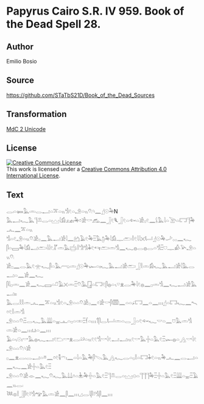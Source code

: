 # Papyrus Cairo S.R. IV 959. Book of the Dead Spell 28.

## Author 

Emilio Bosio

## Source 

https://github.com/STaTbS21D/Book_of_the_Dead_Sources

## Transformation 

[MdC 2 Unicode](https://statbs21d.github.io/mdc2unicode.html)

## License 

<a rel="license" href="http://creativecommons.org/licenses/by/4.0/"><img alt="Creative Commons License" style="border-width:0" src="https://i.creativecommons.org/l/by/4.0/88x31.png" /></a><br />This work is licensed under a <a rel="license" href="http://creativecommons.org/licenses/by/4.0/">Creative Commons Attribution 4.0 International License</a>.

## Text 

<hiero><rubrum>𓂋𓏺𓏏𓍃𓅓𓏛𓂋𓂝𓏏𓎁𓏏𓏭𓀜𓏲𓏏𓄂𓏏𓏭𓄣𓏺𓄹𓈖</rubrum>𓊨𓇳𓅆N<br>
𓅓𓂝𓆑𓅓𓊹𓌨𓂋𓏏𓈉𓇋𓀁𓃭𓏤𓅆𓏌𓀀𓎡𓃹𓈖𓃀𓏲𓆰𓃀𓏲𓏏𓆜𓏏𓀀𓊪𓏲𓈖𓌰𓅓𓇋𓏏𓌩𓏏𓉐𓊹𓅆𓂜𓈖𓎁𓏏𓏭<br>
𓀜𓏏𓏲𓄂𓏏𓏭𓄣𓏺𓀀𓊪𓈖𓅓𓂝𓀀𓇋𓈖𓂚𓄿𓏲𓅆𓏫𓅓𓉺𓏺𓅆𓇋𓀁𓊃𓂧𓎛𓏲𓇋𓇋𓏴𓂡𓊨𓇳𓅆𓌴𓂂𓂂𓈖𓆑<br>
𓋴𓏏𓈙𓅆𓇋𓀁𓂝𓂧𓇋𓇋𓏲𓀣𓏛𓅓𓐠𓏺𓎛𓀝𓀜𓇓𓏲𓄞𓂧𓏛𓀜𓈖𓆑𓐍𓂋𓐍𓂋𓏏𓀜𓏫𓈟𓊃𓀉𓅪𓄂𓏏𓏭𓄣𓏺<br>
𓀀𓊪𓈖𓂋𓅓𓏲𓁿𓆑𓋴𓏏𓅓𓂺𓏛𓊨𓇳𓅆𓆱𓏏𓏤𓆑𓅓𓂝𓀀𓂧𓃀𓎛𓏛𓀁𓆑𓅓𓂝𓀀𓇋𓅓𓂋𓂝𓏏𓈖𓀀𓈖𓆑<br>
𓋴𓇋𓊪𓏛𓈖𓀀𓈖𓆑𓈙𓏏𓍔𓄿𓏴𓏛𓏫𓄣𓏺𓅓𓉗𓏏𓉐𓏲𓋴𓐍𓏏𓏯𓎺𓁷𓂋𓏺𓅆𓇋𓏲𓐍𓈖𓊪𓏛𓀜𓈖𓆑𓂝𓏺𓀀𓅓𓂝𓏤𓏤<br>
𓅓𓂋𓏺𓎛𓎛𓏛𓂜𓈖𓎁𓏏𓏭𓀜𓏲𓏏𓄂𓏏𓏏𓄣𓏺𓀀𓊪𓈖𓏌𓀀𓎡𓋴𓏅𓈖𓏏𓏏𓂊𓉐𓈖𓏏𓈖𓏥𓊨𓏏𓉐𓆑𓈖𓍇𓏌𓏲𓎛𓏛𓀜<br>
𓄂𓏏𓏏𓄣𓏺𓏫𓂋𓆑𓅓𓇏𓏏𓈇𓏺𓊵𓏏𓊪𓏏𓏒𓏫𓆳𓏏𓏥𓄊𓋴𓂋𓂡𓏛𓏏𓂋𓃀𓏏𓏲𓆜𓆑𓎟𓏏𓈖𓈞𓅓𓏛𓀜𓏛𓀀𓏏𓈖𓏥𓂓𓏺𓏏𓈖𓏥<br>
𓄿𓏏𓏯𓇳𓏤𓎡𓅓𓐍𓆑𓂝𓏲𓂬𓎡𓁷𓂋𓏺𓄖𓏏𓏭𓏲𓏲𓀜𓎡𓇋𓏲𓂝𓂝𓏺𓏭𓏲𓎡𓅓𓏶𓏏𓅓𓏲𓏫𓆱𓐍𓏏𓂻𓎡𓇋𓏲𓄂𓏏𓏏𓄣𓏺𓄹𓀀<br>
𓊪𓈖𓁷𓂋𓏺𓂋𓂝𓏏𓎼𓈖𓏌𓏲𓌟𓏺𓍼𓏤𓈖𓏏𓇋𓏏𓅓𓅆𓋴𓌫𓅓𓂻𓆑𓂋𓏏𓊪𓎛𓏏𓉐𓇓𓏲𓏏𓏭𓅆𓂜𓈖𓂋𓂝𓏏𓈖𓆑𓈖𓀀𓏶𓏏𓅓𓏲𓏫<br>
𓄂𓏏𓏏𓄣𓏺𓀀𓁹𓈖𓆑𓄣𓏺𓆑𓅓𓍑𓍑𓏌𓏏𓇔𓏺𓅆𓏶𓏏𓅓𓏲𓏫𓊹𓌨𓂋𓏏𓈉𓇷𓏏𓊹𓊹𓊹𓅆𓏫𓏶𓏏𓅓𓏲𓏫𓇏𓏏𓈇𓏺𓏫𓄿𓈖𓏭𓂋𓏺<br>
𓆙𓊖𓎛𓃀𓋴𓏲𓍱𓀜𓅠𓅓𓏛𓀀𓈖𓋴𓈖𓏥𓈎𓂋𓇋𓋴𓍱𓀜𓋴𓈖𓏥<br></hiero>